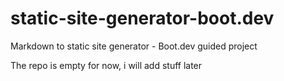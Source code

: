 # static-site-generator-boot.dev
Markdown to static site generator - Boot.dev guided project

The repo is empty for now, i will add stuff later
